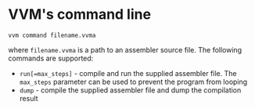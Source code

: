 # VVM's command line

```
vvm command filename.vvma
```
where `filename.vvma` is a path to an assembler source file. The following commands are supported:
- `run[=max_steps]` - compile and run the supplied assembler file. The `max_steps` parameter can be used to prevent the program from looping
- `dump` - compile the supplied assembler file and dump the compilation result
